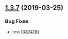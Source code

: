 ## [1.3.7](https://github.com/gideonelazar/angularry/compare/v1.3.6...v1.3.7) (2019-03-25)


### Bug Fixes

* test ([087411f](https://github.com/gideonelazar/angularry/commit/087411f))
